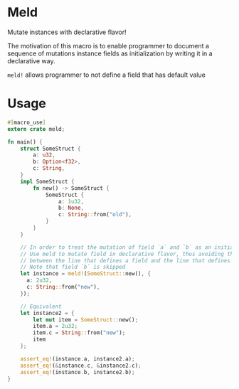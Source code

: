 # Meld

Mutate instances with declarative flavor!

The motivation of this macro is to enable programmer to document a sequence of mutations instance fields as initialization by writing it in a declarative way.

`meld!` allows programmer to not define a field that has default value

# Usage

```rust
#[macro_use]
extern crate meld;

fn main() {
    struct SomeStruct {
        a: u32,
        b: Option<f32>,
        c: String,
    }
    impl SomeStruct {
        fn new() -> SomeStruct {
            SomeStruct {
                a: 1u32,
                b: None,
                c: String::from("old"),
            }
        }
    }

    // In order to treat the mutation of field `a` and `b` as an initialization
    // Use meld to mutate field in declarative flavor, thus avoiding the risk inserting code
    // between the line that defines a field and the line that defines the other
    // Note that field `b` is skipped
    let instance = meld!(SomeStruct::new(), {
      a: 2u32,
      c: String::from("new"),
    });

    // Equivalent
    let instance2 = {
        let mut item = SomeStruct::new();
        item.a = 2u32;
        item.c = String::from("new");
        item
    };

    assert_eq!(instance.a, instance2.a);
    assert_eq!(&instance.c, &instance2.c);
    assert_eq!(instance.b, instance2.b);
}
```
